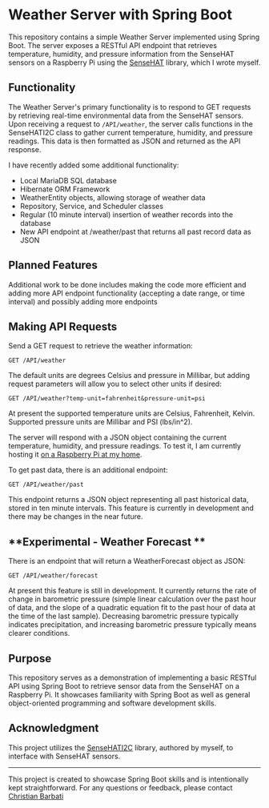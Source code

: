 
# Weather Server with Spring Boot

This repository contains a simple Weather Server implemented using Spring Boot. The server exposes a RESTful API endpoint that retrieves temperature, humidity, and pressure information from the SenseHAT sensors on a Raspberry Pi using the [SenseHAT](https://github.com/chrisbarbati/SenseHat/tree/main) library, which I wrote myself.

## Functionality

The Weather Server's primary functionality is to respond to GET requests by retrieving real-time environmental data from the SenseHAT sensors. Upon receiving a request to `/API/weather`, the server calls functions in the SenseHATI2C class to gather current temperature, humidity, and pressure readings. This data is then formatted as JSON and returned as the API response.

I have recently added some additional functionality:

- Local MariaDB SQL database
- Hibernate ORM Framework
- WeatherEntity objects, allowing storage of weather data
- Repository, Service, and Scheduler classes
- Regular (10 minute interval) insertion of weather records into the database
- New API endpoint at /weather/past that returns all past record data as JSON

## Planned Features

Additional work to be done includes making the code more efficient and adding more API endpoint functionality (accepting a date range, or time interval) and possibly adding more endpoints


## Making API Requests

Send a GET request to retrieve the weather information:

```
GET /API/weather
```

The default units are degrees Celsius and pressure in Millibar, but adding request parameters will allow you to select other units if desired:

```
GET /API/weather?temp-unit=fahrenheit&pressure-unit=psi
```

At present the supported temperature units are Celsius, Fahrenheit, Kelvin. Supported pressure units are Millibar and PSI (lbs/in^2).

The server will respond with a JSON object containing the current temperature, humidity, and pressure readings. To test it, I am currently hosting it [on a Raspberry Pi at my home](https://chrisbarbati.ddns.net:2048/API/weather).

To get past data, there is an additional endpoint:

```
GET /API/weather/past
```

This endpoint returns a JSON object representing all past historical data, stored in ten minute intervals. This feature is currently in development and there may be changes in the near future.

## **Experimental - Weather Forecast **

There is an endpoint that will return a WeatherForecast object as JSON:

```
GET /API/weather/forecast
```
At present this feature is still in development. It currently returns the rate of change in barometric pressure (simple linear calculation over the past hour of data, and the slope of a quadratic equation fit to the past hour of data at the time of the last sample). Decreasing barometric pressure typically indicates precipitation, and increasing barometric pressure typically means clearer conditions.

## Purpose

This repository serves as a demonstration of implementing a basic RESTful API using Spring Boot to retrieve sensor data from the SenseHAT on a Raspberry Pi. It showcases familiarity with Spring Boot as well as general object-oriented programming and software development skills.

## Acknowledgment

This project utilizes the [SenseHATI2C](https://github.com/chrisbarbati/SenseHatI2C/tree/main) library, authored by myself, to interface with SenseHAT sensors.

---

This project is created to showcase Spring Boot skills and is intentionally kept straightforward. For any questions or feedback, please contact [Christian Barbati](mailto:chris.barbati@gmail.com)
